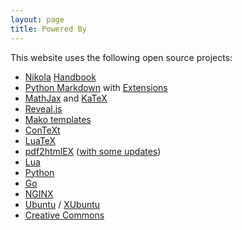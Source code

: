 ```yaml
---
layout: page
title: Powered By
---
```


This website uses the following open source projects:

* [Nikola](https://getnikola.com/) [Handbook](https://getnikola.com/handbook.html)
* [Python Markdown](https://python-markdown.github.io/) with [Extensions](https://python-markdown.github.io/extensions/)
* [MathJax](https://www.mathjax.org/) and [KaTeX](https://katex.org/)
* [Reveal.js](https://revealjs.com/)
* [Mako templates](https://www.makotemplates.org/)
* [ConTeXt](https://wiki.contextgarden.net/Main_Page)
* [LuaTeX](http://www.luatex.org/)
* [pdf2htmlEX](https://github.com/pdf2htmlEX/pdf2htmlEX) ([with some updates](https://github.com/stephengaito/pdf2htmlEX))
* [Lua](https://www.lua.org/)
* [Python](https://www.python.org/)
* [Go](https://go.dev/)
* [NGINX](https://nginx.org/)
* [Ubuntu](https://www.ubuntu.com/) / [XUbuntu](https://xubuntu.org/)
* [Creative Commons](https://creativecommons.org/)

